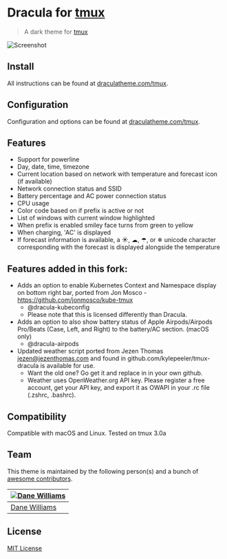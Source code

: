 # Dracula for [tmux](https://github.com/tmux/tmux/wiki)

> A dark theme for [tmux](https://github.com/tmux/tmux/wiki)

![Screenshot](./screenshot.png)

## Install

All instructions can be found at [draculatheme.com/tmux](https://draculatheme.com/tmux).

## Configuration

Configuration and options can be found at [draculatheme.com/tmux](https://draculatheme.com/tmux).

## Features

* Support for powerline
* Day, date, time, timezone
* Current location based on network with temperature and forecast icon (if available)
* Network connection status and SSID
* Battery percentage and AC power connection status
* CPU usage
* Color code based on if prefix is active or not
* List of windows with current window highlighted
* When prefix is enabled smiley face turns from green to yellow
* When charging, 'AC' is displayed
* If forecast information is available, a ☀, ☁, ☂, or ❄ unicode character corresponding with the forecast is displayed alongside the temperature

## Features added in this fork:
 
 * Adds an option to enable Kubernetes Context and Namespace display on bottom right bar, ported from Jon Mosco - https://github.com/jonmosco/kube-tmux 
     * @dracula-kubeconfig
     * Please note that this is licensed differently than Dracula.
 * Adds an option to also show battery status of Apple Airpods/Airpods Pro/Beats (Case, Left, and Right) to the battery/AC section. (macOS only)
     * @dracula-airpods
 * Updated weather script ported from Jezen Thomas <jezen@jezenthomas.com> and found in github.com/kylepeeler/tmux-dracula is available for use.
     * Want the old one? Go get it and replace in in your own github.
     * Weather uses OpenWeather.org API key. Please register a free account, get your API key, and export it as OWAPI in your .<shell>rc file (.zshrc, .bashrc).

## Compatibility

Compatible with macOS and Linux. Tested on tmux 3.0a


## Team

This theme is maintained by the following person(s) and a bunch of [awesome contributors](https://github.com/dracula/tmux/graphs/contributors).

[![Dane Williams](https://avatars3.githubusercontent.com/u/22798229?v=4&s=70)](https://github.com/danerwilliams) |
--- |
[Dane Williams](https://github.com/danerwilliams) |

## License

[MIT License](./LICENSE)
